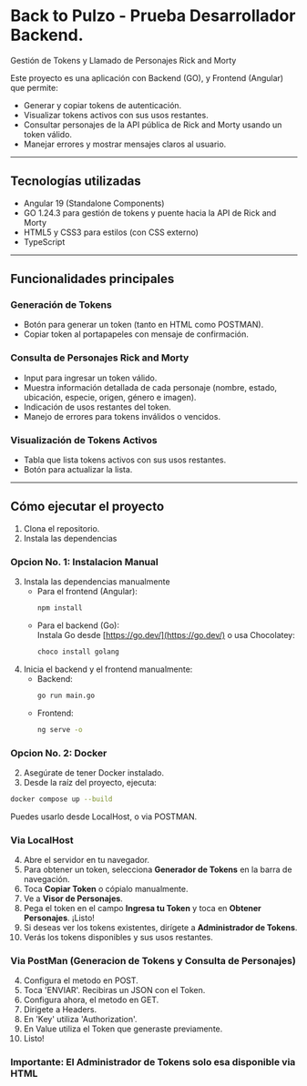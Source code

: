 # Back to Pulzo - Prueba Desarrollador Backend.
Gestión de Tokens y Llamado de Personajes Rick and Morty

Este proyecto es una aplicación con Backend (GO), y Frontend (Angular) que permite:

- Generar y copiar tokens de autenticación.
- Visualizar tokens activos con sus usos restantes.
- Consultar personajes de la API pública de Rick and Morty usando un token válido.
- Manejar errores y mostrar mensajes claros al usuario.

---

## Tecnologías utilizadas

- Angular 19 (Standalone Components)
- GO 1.24.3 para gestión de tokens y puente hacia la API de Rick and Morty
- HTML5 y CSS3 para estilos (con CSS externo)
- TypeScript

---

## Funcionalidades principales

### Generación de Tokens

- Botón para generar un token (tanto en HTML como POSTMAN).
- Copiar token al portapapeles con mensaje de confirmación.

### Consulta de Personajes Rick and Morty

- Input para ingresar un token válido.
- Muestra información detallada de cada personaje (nombre, estado, ubicación, especie, origen, género e imagen).
- Indicación de usos restantes del token.
- Manejo de errores para tokens inválidos o vencidos.

### Visualización de Tokens Activos

- Tabla que lista tokens activos con sus usos restantes.
- Botón para actualizar la lista.

---

## Cómo ejecutar el proyecto

1. Clona el repositorio.
2. Instala las dependencias  

### Opcion No. 1: Instalacion Manual

3. Instala las dependencias manualmente
   - Para el frontend (Angular):  
     ```bash
     npm install
     ```  
   - Para el backend (Go):  
     Instala Go desde [https://go.dev/](https://go.dev/) o usa Chocolatey:  
     ```bash
     choco install golang
     ```  
3. Inicia el backend y el frontend manualmente:  
   - Backend:  
     ```bash
     go run main.go
     ```  
   - Frontend:  
     ```bash
     ng serve -o
     ```  

### Opcion No. 2: Docker
2. Asegúrate de tener Docker instalado.  
3. Desde la raíz del proyecto, ejecuta:

```bash
docker compose up --build
```

Puedes usarlo desde LocalHost, o via POSTMAN.

### Via LocalHost
4. Abre el servidor en tu navegador.
5. Para obtener un token, selecciona **Generador de Tokens** en la barra de navegación.  
6. Toca **Copiar Token** o cópialo manualmente.  
7. Ve a **Visor de Personajes**.  
8. Pega el token en el campo **Ingresa tu Token** y toca en **Obtener Personajes**. ¡Listo!  
9. Si deseas ver los tokens existentes, dirígete a **Administrador de Tokens**.  
10. Verás los tokens disponibles y sus usos restantes.  


### Via PostMan (Generacion de Tokens y Consulta de Personajes)
4. Configura el metodo en POST.
5. Toca 'ENVIAR'. Recibiras un JSON con el Token.
6. Configura ahora, el metodo en GET.
7. Dirigete a Headers.
8. En 'Key' utiliza 'Authorization'.
9. En Value utiliza el Token que generaste previamente.
10. Listo!

### Importante: El Administrador de Tokens solo esa disponible via HTML